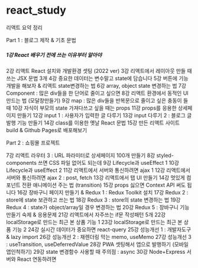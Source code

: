 # react_study
리액트 요약 정리

Part 1 : 블로그 제작 & 기초 문법

##### 1강	React 배우기 전에 쓰는 이유부터 알아야
2강	리액트 React 설치와 개발환경 셋팅 (2022 ver)
3강	리액트에서 레이아웃 만들 때 쓰는 JSX 문법 3개
4강	중요한 데이터는 변수말고 state에 담습니다
5강	버튼에 기능개발을 해보자 & 리액트 state변경하는 법
6강	array, object state 변경하는 법
7강	Component : 많은 div들을 한 단어로 줄이고 싶으면
8강	리액트 환경에서 동적인 UI 만드는 법 (모달창만들기)
9강	map : 많은 div들을 반복문으로 줄이고 싶은 충동이 들 때
10강	자식이 부모의 state 가져다쓰고 싶을 때는 props
11강	props를 응용한 상세페이지 만들기
12강	input 1 : 사용자가 입력한 글 다루기
13강	input 다루기 2 : 블로그 글발행 기능 만들기
14강	class를 이용한 옛날 React 문법
15강	만든 리액트 사이트 build & Github Pages로 배포해보기

Part 2 : 쇼핑몰 프로젝트

7강	리액트 라우터 3 : URL 파라미터로 상세페이지 100개 만들기
8강	styled-components 쓰면 CSS 파일 없어도 되는데
9강	Lifecycle과 useEffect 1
10강	Lifecycle과 useEffect 2
11강	리액트에서 서버와 통신하려면 ajax 1
12강	리액트에서 서버와 통신하려면 ajax 2 : post, fetch
13강	리액트에서 탭 UI 만들기
14강	멋있게 컴포넌트 전환 애니메이션 주는 법 (transition)
15강	props 싫으면 Context API 써도 됩니다
16강	장바구니 페이지 만들기 & Redux 1 : Redux Toolkit 설치
17강	Redux 2 : store에 state 보관하고 쓰는 법
18강	Redux 3 : store의 state 변경하는 법
19강	Redux 4 : state가 object/array일 경우 변경하는 법
20강	Redux 5 : 장바구니 기능 만들기 숙제 & 응용문제
21강	리액트에서 자주쓰는 if문 작성패턴 5개
22강	localStorage로 만드는 최근 본 상품 기능 1
23강	localStorage로 만드는 최근 본 상품 기능 2
24강	실시간 데이터가 중요하면 react-query
25강	성능개선 1 : 개발자도구 & lazy import
26강	성능개선 2 : 재렌더링 막는 memo, useMemo
27강	성능개선 3 : useTransition, useDeferredValue
28강	PWA 셋팅해서 앱으로 발행하기 (모바일앱인척하기)
29강	state 변경함수 사용할 때 주의점 : async
30강	Node+Express 서버와 React 연동하려면
